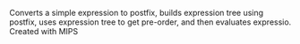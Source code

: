 Converts a simple expression to postfix, builds expression tree using postfix, uses expression tree to get pre-order, and then evaluates expressio. 
Created with MIPS

